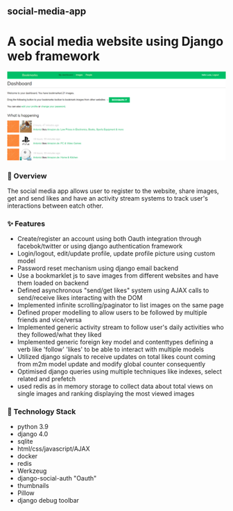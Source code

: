## social-media-app
# A social media website using Django web framework

![dashboard.png](bookmarks%2Faccount%2Fstatic%2Fdashboard.png)

### 🚀 Overview
The social media app allows user to register to the website, share images, get and send likes and 
have an activity stream systems to track user's interactions between eatch other.

### ✨ Features
 - Create/register an account using both Oauth integration through facebok/twitter or using django authentication framework
 - Login/logout, edit/update profile, update profile picture using custom model
 - Password reset mechanism using django email backend
 - Use a bookmarklet js to save images from different websites and have them loaded on backend
 - Defined asynchronous "send/get likes" system using AJAX calls to send/receive likes interacting with the DOM
 - Implemented infinite scrolling/paginator to list images on the same page
 - Defined proper modelling to allow users to be followed by multiple friends and vice/versa
 - Implemented generic activity stream to follow user's daily activities who they followed/what they liked
 - Implemented generic foreign key model and contenttypes defining a verb like 'follow' 'likes' to be able to interact with multiple models
 - Utilized django signals to receive updates on total likes count coming from m2m model update and modify global counter consequently
 - Optimised django queries using multiple techniques like indexes, select related and prefetch
 - used redis as in memory storage to collect data about total views on single images and ranking displaying the most viewed images

### 🚀 Technology Stack
- python 3.9
- django 4.0
- sqlite
- html/css/javascript/AJAX
- docker
- redis
- Werkzeug
- django-social-auth "Oauth"
- thumbnails
- Pillow 
- django debug toolbar